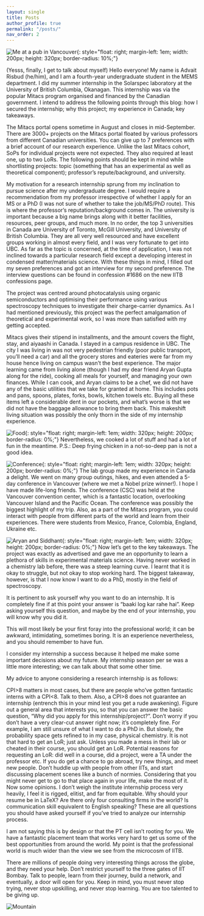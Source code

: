 ```yaml
---
layout: single
title: Posts
author_profile: true
permalink: "/posts/"
nav_order: 2
---
```



![Me at a pub in Vancouver](/assets/images/summer_blog/advaitPhoto.jpg){: style="float: right;  margin-left: 1em; width: 200px; height: 320px; border-radius: 10%;"}

(Yesss, finally, I get to talk about myself) Hello everyone! My name is Advait Risbud (he/him), and I am a fourth-year undergraduate student in the MEMS department. I did my summer internship in the Solarspec laboratory at the University of British Columbia, Okanagan. This internship was via the popular Mitacs program organised and financed by the Canadian government. I intend to address the following points through this blog: how I secured the internship; why this project; my experience in Canada; key takeaways.

The Mitacs portal opens sometime in August and closes in mid-September. There are 3000+ projects on the Mitacs portal floated by various professors from different Canadian universities. You can give up to 7 preferences with a brief account of our research experience. Unlike the last Mitacs cohort, SoPs for individual projects were not expected. They also required at least one, up to two LoRs. The following points should be kept in mind while shortlisting projects: topic (something that has an experimental as well as theoretical component); professor’s repute/background, and university.

My motivation for a research internship sprung from my inclination to pursue science after my undergraduate degree. I would require a recommendation from my professor irrespective of whether I apply for an MS or a PhD (I was not sure of whether to take the job/MS/PhD route). This is where the professor’s reputation/background comes in. The university is important because a big name brings along with it better facilities, resources, peer groups, and much more. In no order, the top 3 universities in Canada are University of Toronto, McGill University, and University of British Columbia. They are all very well resourced and have excellent groups working in almost every field, and I was very fortunate to get into UBC. As far as the topic is concerned, at the time of application, I was not inclined towards a particular research field except a developing interest in condensed matter/materials science. With these things in mind, I filled out my seven preferences and got an interview for my second preference. The interview questions can be found in confession #1686 on the new IITB confessions page.

The project was centred around photocatalysis using organic semiconductors and optimising their performance using various spectroscopy techniques to investigate their charge-carrier dynamics. As I had mentioned previously, this project was the perfect amalgamation of theoretical and experimental work, so I was more than satisfied with my getting accepted.

Mitacs gives their stipend in installments, and the amount covers the flight, stay, and aiyaashi in Canada. I stayed in a campus residence in UBC. The city I was living in was not very pedestrian friendly (poor public transport, you’ll need a car) and all the grocery stores and eateries were far from my house hence living on campus wasn’t the best experience. The major learning came from living alone (though I had my dear friend Aryan Gupta along for the ride), cooking all meals for yourself, and managing your own finances. While I can cook, and Aryan claims to be a chef, we did not have any of the basic utilities that we take for granted at home. This includes pots and pans, spoons, plates, forks, bowls, kitchen towels etc. Buying all these items left a considerable dent in our pockets, and what’s worse is that we did not have the baggage allowance to bring them back. This makeshift living situation was possibly the only thorn in the side of my internship experience.

![Food](/assets/images/summer_blog/advaitFood.png){: style="float: right;  margin-left: 1em; width: 320px; height: 200px; border-radius: 0%;"}
Nevertheless, we cooked a lot of stuff and had a lot of fun in the meantime. P.S.: Deep frying chicken in a not-so-deep pan is not a good idea.

![Conference](/assets/images/summer_blog/advaitphoto3.png){: style="float: right;  margin-left: 1em; width: 320px; height: 200px; border-radius: 0%;"}
The lab group made my experience in Canada a delight. We went on many group outings, hikes, and even attended a 5-day conference in Vancouver (where we met a Nobel prize winner!). I hope I have made life-long friends. The conference (CSC) was held at the Vancouver convention center, which is a fantastic location, overlooking Vancouver Island and the Pacific Ocean. The conference was possibly the biggest highlight of my trip. Also, as a part of the Mitacs program, you could interact with people from different parts of the world and learn from their experiences. There were students from Mexico, France, Colombia, England, Ukraine etc.

![Aryan and Siddhant](/assets/images/summer_blog/advaitphoto2.jpg){: style="float: right;  margin-left: 1em; width: 320px; height: 200px; border-radius: 0%;"}
Now let’s get to the key takeaways. The project was exactly as advertised and gave me an opportunity to learn a plethora of skills in experimental materials science. Having never worked in a chemistry lab before, there was a steep learning curve. I learnt that it is okay to struggle, but not okay to stop working hard. The biggest takeaway, however, is that I now know I want to do a PhD, mostly in the field of spectroscopy.

It is pertinent to ask yourself why you want to do an internship. It is completely fine if at this point your answer is “baaki log kar rahe hai”. Keep asking yourself this question, and maybe by the end of your internship, you will know why you did it.

This will most likely be your first foray into the professional world; it can be awkward, intimidating, sometimes boring. It is an experience nevertheless, and you should remember to have fun.

I consider my internship a success because it helped me make some important decisions about my future. My internship season per se was a little more interesting; we can talk about that some other time.

My advice to anyone considering a research internship is as follows:

CPI>8 matters in most cases, but there are people who’ve gotten fantastic interns with a CPI<8. Talk to them. Also, a CPI>8 does not guarantee an internship (entrench this in your mind lest you get a rude awakening).
Figure out a general area that interests you, so that you can answer the basic question, “Why did you apply for this internship/project?”. Don’t worry if you don’t have a very clear-cut answer right now; it’s completely fine. For example, I am still unsure of what I want to do a PhD in. But slowly, the probability space gets refined to in my case, physical chemistry.
It is not that hard to get an LoR; just ask. Unless you made a mess in their lab or cheated in their course, you should get an LoR. Potential reasons for requesting an LoR: did well in a course, did a project, were a TA under the professor etc.
If you do get a chance to go abroad, try new things, and meet new people. Don’t huddle up with people from other IITs, and start discussing placement scenes like a bunch of normies. Considering that you might never get to go to that place again in your life, make the most of it.
Now some opinions. I don’t weigh the institute internship process very heavily, I feel it is rigged, elitist, and far from equitable. Why should your resume be in LaTeX? Are there only four consulting firms in the world? Is communication skill equivalent to English speaking? These are all questions you should have asked yourself if you’ve tried to analyze our internship process.

I am not saying this is by design or that the PT cell isn’t rooting for you. We have a fantastic placement team that works very hard to get us some of the best opportunities from around the world. My point is that the professional world is much wider than the view we see from the microcosm of IITB.

There are millions of people doing very interesting things across the globe, and they need your help. Don’t restrict yourself to the three gates of IIT Bombay. Talk to people, learn from their journey, build a network, and eventually, a door will open for you. Keep in mind, you must never stop trying, never stop upskilling, and never stop learning. You are too talented to be giving up.

![Mountain](/assets/images/summer_blog/advaitphoto4.jpg)


